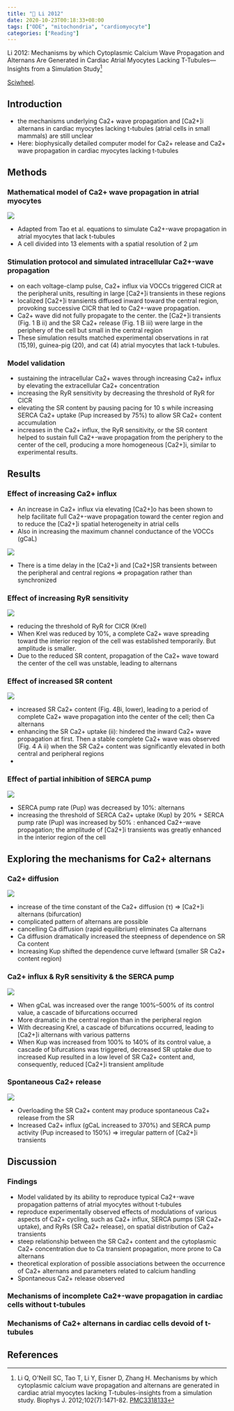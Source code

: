 ```yaml
---
title: "📝 Li 2012"
date: 2020-10-23T00:18:33+08:00
tags: ["ODE", "mitochondria", "cardiomyocyte"]
categories: ["Reading"]
---
```


Li 2012: Mechanisms by which Cytoplasmic Calcium Wave Propagation and Alternans Are Generated in Cardiac Atrial Myocytes Lacking T-Tubules—Insights from a Simulation Study[^Li2012]

[Sciwheel](https://sciwheel.com/work/#/items/6252573).

<!--more-->

## Introduction
* the mechanisms underlying Ca2+ wave propagation and [Ca2+]i alternans in cardiac myocytes lacking t-tubules (atrial cells in small mammals) are still unclear
* Here: biophysically detailed computer model for Ca2+ release and Ca2+ wave propagation in cardiac myocytes lacking t-tubules

## Methods
### Mathematical model of Ca2+ wave propagation in atrial myocytes
![](https://els-jbs-prod-cdn.literatumonline.com/cms/attachment/0f01ab35-e172-412f-81b2-b8cf56e530d4/gr1_lrg.jpg)
* Adapted from Tao et al. equations to simulate Ca2+-wave propagation in atrial myocytes that lack t-tubules
* A cell divided into 13 elements with a spatial resolution of 2 μm
### Stimulation protocol and simulated intracellular Ca2+-wave propagation
* on each voltage-clamp pulse, Ca2+ influx via VOCCs triggered CICR at the peripheral units, resulting in large [Ca2+]i transients in these regions
* localized [Ca2+]i transients diffused inward toward the central region, provoking successive CICR that led to Ca2+-wave propagation.
* Ca2+ wave did not fully propagate to the center. the [Ca2+]i transients (Fig. 1 B ii) and the SR Ca2+ release (Fig. 1 B iii) were large in the periphery of the cell but small in the central region
* These simulation results matched experimental observations in rat (15,19), guinea-pig (20), and cat (4) atrial myocytes that lack t-tubules.
### Model validation
* sustaining the intracellular Ca2+ waves through increasing Ca2+ influx by elevating the extracellular Ca2+ concentration
* increasing the RyR sensitivity by decreasing the threshold of RyR for CICR
* elevating the SR content by pausing pacing for 10 s while increasing SERCA Ca2+ uptake (Pup increased by 75%) to allow SR Ca2+ content accumulation
* increases in the Ca2+ influx, the RyR sensitivity, or the SR content helped to sustain full Ca2+-wave propagation from the periphery to the center of the cell, producing a more homogeneous [Ca2+]i, similar to experimental results.

## Results
### Effect of increasing Ca2+ influx
* An increase in Ca2+ influx via elevating [Ca2+]o has been shown to help facilitate full Ca2+-wave propagation toward the center region and to reduce the [Ca2+]i spatial heterogeneity in atrial cells
* Also in increasing the maximum channel conductance of the VOCCs (gCaL)

![](https://els-jbs-prod-cdn.literatumonline.com/cms/attachment/9b28fb99-b3dd-4e46-8b56-e08a999b8c74/gr2_lrg.jpg)

* There is a time delay in the [Ca2+]i and [Ca2+]SR transients between the peripheral and central regions => propagation rather than synchronized

### Effect of increasing RyR sensitivity
![](https://els-jbs-prod-cdn.literatumonline.com/cms/attachment/881d3ced-c3ad-4c4c-bb16-46e782facd32/gr3_lrg.jpg)

* reducing the threshold of RyR for CICR (Krel)
* When Krel was reduced by 10%, a complete Ca2+ wave spreading toward the interior region of the cell was established temporarily. But amplitude is smaller.
* Due to the reduced SR content, propagation of the Ca2+ wave toward the center of the cell was unstable, leading to alternans

### Effect of increased SR content
![](https://els-jbs-prod-cdn.literatumonline.com/cms/attachment/d91594c6-4266-459f-8322-8ab4f477e069/gr4_lrg.jpg)
* increased SR Ca2+ content (Fig. 4Bi, lower), leading to a period of complete Ca2+ wave propagation into the center of the cell; then Ca alternans
* enhancing the SR Ca2+ uptake (ii):  hindered the inward Ca2+ wave propagation at first. Then a stable complete Ca2+ wave was observed (Fig. 4 A ii) when the SR Ca2+ content was significantly elevated in both central and peripheral regions
*

### Effect of partial inhibition of SERCA pump
![](https://els-jbs-prod-cdn.literatumonline.com/cms/attachment/0d66ad59-38bd-4960-b05d-7479e117dfe8/gr5_lrg.jpg)
* SERCA pump rate (Pup) was decreased by 10%: alternans
* increasing the threshold of SERCA Ca2+ uptake (Kup) by 20% + SERCA pump rate (Pup) was increased by 50% : enhanced Ca2+-wave propagation; the amplitude of [Ca2+]i transients was greatly enhanced in the interior region of the cell

## Exploring the mechanisms for Ca2+ alternans

### Ca2+ diffusion
![](https://els-jbs-prod-cdn.literatumonline.com/cms/attachment/c3f07a1b-6da9-4dfb-b44c-10f1c077ecbe/gr6_lrg.jpg)
* increase of the time constant of the Ca2+ diffusion (τ) => [Ca2+]i alternans (bifurcation)
* complicated pattern of alternans are possible
* cancelling Ca diffusion (rapid equilibrium) eliminates Ca alternans
* Ca diffusion dramatically increased the steepness of dependence on SR Ca content
* Increasing Kup shifted the dependence curve leftward (smaller SR Ca2+ content region)
### Ca2+ influx & RyR sensitivity  & the SERCA pump
![](https://els-jbs-prod-cdn.literatumonline.com/cms/attachment/f002688f-cc5a-4561-addb-28f8db70f78e/gr7_lrg.jpg)
* When gCaL was increased over the range 100%–500% of its control value, a cascade of bifurcations occurred
* More dramatic in the central region than in the peripheral region
* With decreasing Krel, a cascade of bifurcations occurred, leading to [Ca2+]i alternans with various patterns
* When Kup was increased from 100% to 140% of its control value, a cascade of bifurcations was triggered, decreased SR uptake due to increased Kup resulted in a low level of SR Ca2+ content and, consequently, reduced [Ca2+]i transient amplitude
### Spontaneous Ca2+ release
![](https://els-jbs-prod-cdn.literatumonline.com/cms/attachment/adc096db-9c2f-47a5-ab56-999b0ac122b5/gr8_lrg.jpg)
* Overloading the SR Ca2+ content may produce spontaneous Ca2+ release from the SR
* Increased Ca2+ influx (gCaL increased to 370%) and SERCA pump activity (Pup increased to 150%) => irregular pattern of [Ca2+]i transients

## Discussion
### Findings
* Model validated by its ability to reproduce typical Ca2+-wave propagation patterns of atrial myocytes without t-tubules
* reproduce experimentally observed effects of modulations of various aspects of Ca2+ cycling, such as Ca2+ influx, SERCA pumps (SR Ca2+ uptake), and RyRs (SR Ca2+ release), on spatial distribution of Ca2+ transients
* steep relationship between the SR Ca2+ content and the cytoplasmic Ca2+ concentration due to Ca transient propagation, more prone to Ca alternans
* theoretical exploration of possible associations between the occurrence of Ca2+ alternans and parameters related to calcium handling
* Spontaneous Ca2+ release observed

### Mechanisms of incomplete Ca2+-wave propagation in cardiac cells without t-tubules
### Mechanisms of Ca2+ alternans in cardiac cells devoid of t-tubules


## References
[^Li2012]: Li Q, O'Neill SC, Tao T, Li Y, Eisner D, Zhang H. Mechanisms by which cytoplasmic calcium wave propagation and alternans are generated in cardiac atrial myocytes lacking T-tubules-insights from a simulation study. Biophys J. 2012;102(7):1471-82. [PMC3318133](https://www.ncbi.nlm.nih.gov/pmc/articles/PMC3318133/)
